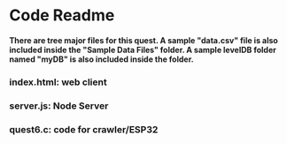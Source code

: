 # Code Readme

#### There are tree major files for this quest. A sample "data.csv" file is also included inside the "Sample Data Files" folder. A sample levelDB folder named "myDB" is also included inside the folder.

### index.html: web client

### server.js: Node Server

### quest6.c: code for crawler/ESP32
